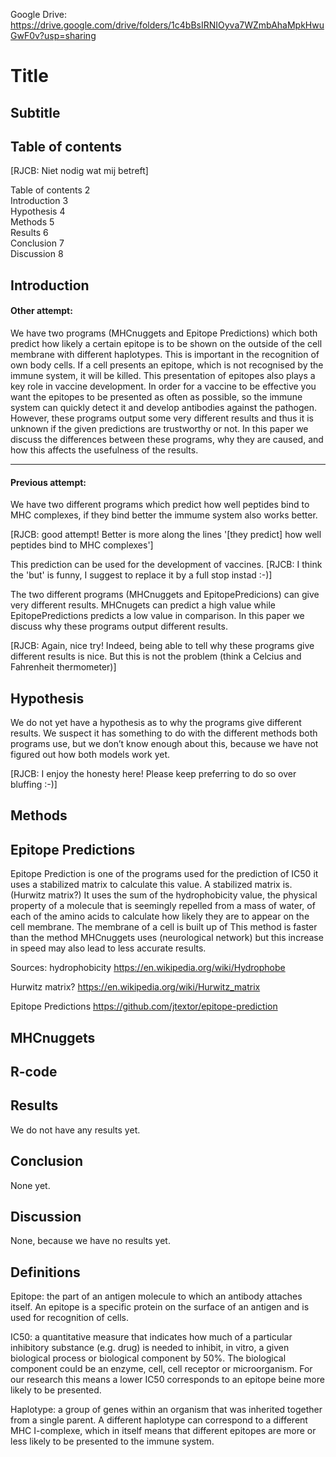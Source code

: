 Google Drive:\
https://drive.google.com/drive/folders/1c4bBsIRNIOyva7WZmbAhaMpkHwuGwF0v?usp=sharing

# Title

## Subtitle

## Table of contents

[RJCB: Niet nodig wat mij betreft]

Table of contents    2\
Introduction    3\
Hypothesis    4\
Methods    5\
Results    6\
Conclusion    7\
Discussion    8

## Introduction
#### Other attempt:
We have two programs (MHCnuggets and Epitope Predictions) which both predict how likely a certain epitope is to be shown on the outside of the cell membrane with different haplotypes. This is important in the recognition of own body cells. If a cell presents an epitope, which is not recognised by the immune system, it will be killed. This presentation of epitopes also plays a key role in vaccine development. In order for a vaccine to be effective you want the epitopes to be presented as often as possible, so the immune system can quickly detect it and develop antibodies against the pathogen. However, these programs output some very different results and thus it is unknown if the given predictions are trustworthy or not. In this paper we discuss the differences between these programs, why they are caused, and how this affects the usefulness of the results. 

------------------------------------------------------------------------------------------------------------------------
#### Previous attempt:
We have two different programs which predict how well peptides bind to MHC complexes, if they bind better the immume system also works better. 

[RJCB: good attempt! Better is more along the lines '[they predict] how well peptides bind to MHC complexes']

This prediction can be used for the development of vaccines. [RJCB: I think the 'but' is funny, I suggest to replace it by a full stop instad :-)]

The two different programs (MHCnuggets and EpitopePredicions) can give very different results. MHCnugets can predict a high value while EpitopePredictions predicts a low value in comparison. In this paper we discuss why these programs output different results.

[RJCB: Again, nice try! Indeed, being able to tell why these programs give different results is nice. But this is not the problem (think a Celcius and Fahrenheit thermometer)]

## Hypothesis
We do not yet have a hypothesis as to why the programs give different results. We suspect it has something to do with the different methods both programs use, but we don’t know enough about this, because we have not figured out how both models work yet.

[RJCB: I enjoy the honesty here! Please keep preferring to do so over bluffing :-)]

## Methods

## Epitope Predictions
Epitope Prediction is one of the programs used for the prediction of IC50 it uses a stabilized matrix to calculate this value. A stabilized matrix is. (Hurwitz matrix?)
It uses the sum of the hydrophobicity value, the physical property of a molecule that is seemingly repelled from a mass of water, of each of the amino acids to calculate how likely they are to appear on the cell membrane. The membrane of a cell is built up of 
This method is faster than the method MHCnuggets uses (neurological network) but this increase in speed may also lead to less accurate results.

Sources:
hydrophobicity
https://en.wikipedia.org/wiki/Hydrophobe

Hurwitz matrix?
https://en.wikipedia.org/wiki/Hurwitz_matrix

Epitope Predictions
https://github.com/jtextor/epitope-prediction

## MHCnuggets

## R-code

## Results
We do not have any results yet.

## Conclusion
None yet.

## Discussion
None, because we have no results yet.

## Definitions
Epitope: the part of an antigen molecule to which an antibody attaches itself. An epitope is a specific protein on the surface of an antigen and is used for recognition of cells.

IC50: a quantitative measure that indicates how much of a particular inhibitory substance (e.g. drug) is needed to inhibit, in vitro, a given biological process or biological component by 50%. The biological component could be an enzyme, cell, cell receptor or microorganism. For our research this means a lower IC50 corresponds to an epitope beine more likely to be presented.

Haplotype: a group of genes within an organism that was inherited together from a single parent. A different haplotype can correspond to a different MHC I-complexe, which in itself means that different epitopes are more or less likely to be presented to the immune system.
